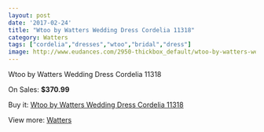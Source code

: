 ```yaml
---
layout: post
date: '2017-02-24'
title: "Wtoo by Watters Wedding Dress Cordelia 11318"
category: Watters
tags: ["cordelia","dresses","wtoo","bridal","dress"]
image: http://www.eudances.com/2950-thickbox_default/wtoo-by-watters-wedding-dress-cordelia-11318.jpg
---
```

Wtoo by Watters Wedding Dress Cordelia 11318

On Sales: **$370.99**
<a href="https://www.eudances.com/en/watters/1026-wtoo-by-watters-wedding-dress-cordelia-11318.html"><amp-img layout="responsive" width="600" height="600" src="//www.eudances.com/2950-thickbox_default/wtoo-by-watters-wedding-dress-cordelia-11318.jpg" alt="Wtoo by Watters Wedding Dress Cordelia 11318 0" /></a>
<a href="https://www.eudances.com/en/watters/1026-wtoo-by-watters-wedding-dress-cordelia-11318.html"><amp-img layout="responsive" width="600" height="600" src="//www.eudances.com/2951-thickbox_default/wtoo-by-watters-wedding-dress-cordelia-11318.jpg" alt="Wtoo by Watters Wedding Dress Cordelia 11318 1" /></a>

Buy it: [Wtoo by Watters Wedding Dress Cordelia 11318](https://www.eudances.com/en/watters/1026-wtoo-by-watters-wedding-dress-cordelia-11318.html "Wtoo by Watters Wedding Dress Cordelia 11318")

View more: [Watters](https://www.eudances.com/en/12-watters "Watters")
